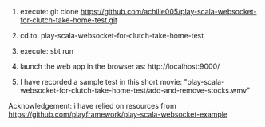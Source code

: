 1. execute:  git clone https://github.com/achille005/play-scala-websocket-for-clutch-take-home-test.git

2. cd to: play-scala-websocket-for-clutch-take-home-test

3. execute: sbt run

4. launch the web app in the browser as: http://localhost:9000/

5. I have recorded a sample test in this short movie: "play-scala-websocket-for-clutch-take-home-test/add-and-remove-stocks.wmv"






Acknowledgement: i have relied on resources from https://github.com/playframework/play-scala-websocket-example